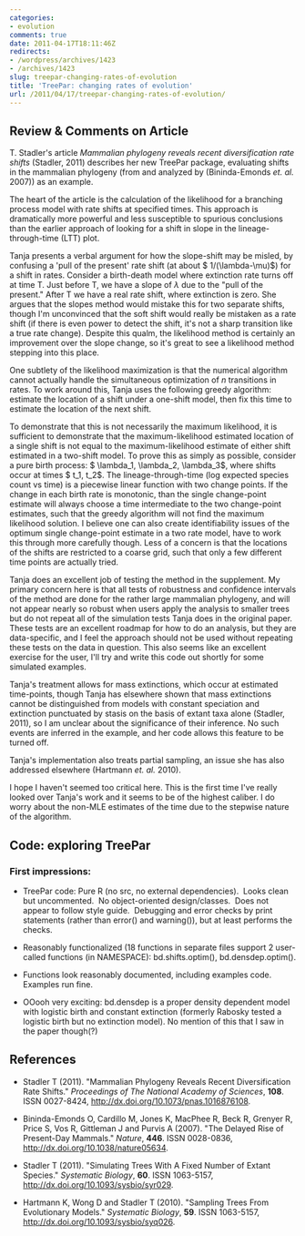 ```yaml
---
categories:
- evolution
comments: true
date: 2011-04-17T18:11:46Z
redirects:
- /wordpress/archives/1423
- /archives/1423
slug: treepar-changing-rates-of-evolution
title: 'TreePar: changing rates of evolution'
url: /2011/04/17/treepar-changing-rates-of-evolution/
---
```


## Review & Comments on Article


T. Stadler's article _Mammalian phylogeny reveals recent diversification rate shifts_ (Stadler, 2011) describes her new TreePar package, evaluating shifts in the mammalian phylogeny (from and analyzed by (Bininda-Emonds _et. al._ 2007)) as an example.

The heart of the article is the calculation of the likelihood for a branching process model with rate shifts at specified times.  This approach is dramatically more powerful and less susceptible to spurious conclusions than the earlier approach of looking for a shift in slope in the lineage-through-time (LTT) plot.

Tanja presents a verbal argument for how the slope-shift may be misled, by confusing a 'pull of the present' rate shift (at about $ 1/(\lambda-\mu)$) for a shift in rates.   Consider a birth-death model where extinction rate turns off at time T.  Just before T, we have a slope of $\lambda$ due to the "pull of the present."  After T we have a real rate shift, where extinction is zero.  She argues that the slopes method would mistake this for two separate shifts, though I'm unconvinced that the soft shift would really be mistaken as a rate shift (if there is even power to detect the shift, it's not a sharp transition like a true rate change).  Despite this qualm, the likelihood method is certainly an improvement over the slope change, so it's great to see a likelihood method stepping into this place.

One subtlety of the likelihood maximization is that the numerical algorithm cannot actually handle the simultaneous optimization of _n_ transitions in rates.  To work around this, Tanja uses the following greedy algorithm: estimate the location of a shift under a one-shift model, then fix this time to estimate the location of the next shift.

To demonstrate that this is not necessarily the maximum likelihood, it is sufficient to demonstrate that the maximum-likelihood estimated location of a single shift is not equal to the maximum-likelihood estimate of either shift estimated in a two-shift model.  To prove this as simply as possible, consider a pure birth process: $ \lambda_1, \lambda_2, \lambda_3$, where shifts occur at times $ t_1, t_2$.  The lineage-through-time (log expected species count vs time) is a piecewise linear function with two change points.  If the change in each birth rate is monotonic, than the single change-point estimate will always choose a time intermediate to the two change-point estimates, such that the greedy algorithm will not find the maximum likelihood solution.  I believe one can also create identifiability issues of the optimum single change-point estimate in a two rate model, have to work this through more carefully though.  Less of a concern is that the locations of the shifts are restricted to a coarse grid, such that only a few different time points are actually tried.

Tanja does an excellent job of testing the method in the supplement.  My primary concern here is that all tests of robustness and confidence intervals of the method are done for the rather large mammalian phylogeny, and will not appear nearly so robust when users apply the analysis to smaller trees but do not repeat all of the simulation tests Tanja does in the original paper.  These tests are an excellent roadmap for how to do an analysis, but they are data-specific, and I feel the approach should not be used without repeating these tests on the data in question.  This also seems like an excellent exercise for the user, I'll try and write this code out shortly for some simulated examples.

Tanja's treatment allows for mass extinctions, which occur at estimated time-points, though Tanja has elsewhere shown that mass extinctions cannot be distinguished from models with constant speciation and extinction punctuated by stasis on the basis of extant taxa alone (Stadler, 2011), so I am unclear about the significance of their inference.  No such events are inferred in the example, and her code allows this feature to be turned off.

Tanja's implementation also treats partial sampling, an issue she has also addressed elsewhere (Hartmann _et. al._ 2010).

I hope I haven't seemed too critical here.  This is the first time I've really looked over Tanja's work and it seems to be of the highest caliber.  I do worry about the non-MLE estimates of the time due to the stepwise nature of the algorithm.


## Code: exploring TreePar




### First impressions:





	
  * TreePar code: Pure R (no src, no external dependencies).  Looks  clean but uncommented.  No object-oriented design/classes.  Does not  appear to follow style guide.  Debugging and error checks by print  statements (rather than error() and warning()), but at least performs  the checks.

	
  * Reasonably functionalized (18 functions in separate files support 2  user-called functions (in NAMESPACE): bd.shifts.optim(),  bd.densdep.optim().

	
  * Functions look reasonably documented, including examples code.  Examples run fine.

	
  * OOooh very exciting: bd.densdep is a proper density dependent model  with logistic birth and constant extinction (formerly Rabosky tested a  logistic birth but no extinction model).  No mention of this that I saw in the paper though(?) 




## References


- Stadler T (2011).
"Mammalian Phylogeny Reveals Recent Diversification Rate Shifts."
*Proceedings of The National Academy of Sciences*, **108**.
ISSN 0027-8424, <a href="http://dx.doi.org/10.1073/pnas.1016876108">http://dx.doi.org/10.1073/pnas.1016876108</a>.

- Bininda-Emonds O, Cardillo M, Jones K, MacPhee R, Beck R, Grenyer R, Price S, Vos R, Gittleman J and Purvis A (2007).
"The Delayed Rise of Present-Day Mammals."
*Nature*, **446**.
ISSN 0028-0836, <a href="http://dx.doi.org/10.1038/nature05634">http://dx.doi.org/10.1038/nature05634</a>.

- Stadler T (2011).
"Simulating Trees With A Fixed Number of Extant Species."
*Systematic Biology*, **60**.
ISSN 1063-5157, <a href="http://dx.doi.org/10.1093/sysbio/syr029">http://dx.doi.org/10.1093/sysbio/syr029</a>.

- Hartmann K, Wong D and Stadler T (2010).
"Sampling Trees From Evolutionary Models."
*Systematic Biology*, **59**.
ISSN 1063-5157, <a href="http://dx.doi.org/10.1093/sysbio/syq026">http://dx.doi.org/10.1093/sysbio/syq026</a>.
